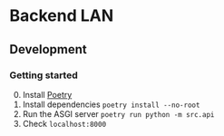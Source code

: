 # Backend LAN

## Development

### Getting started
0. Install [Poetry](https://python-poetry.org/)
1. Install dependencies
`poetry install --no-root`
2. Run the ASGI server
`poetry run python -m src.api`
3. Check `localhost:8000`